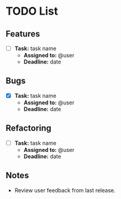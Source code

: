 # TODO List

## Features
- [ ] **Task:** task name
  - **Assigned to:** @user
  - **Deadline:** date

## Bugs
- [x] **Task:** task name
  - **Assigned to:** @user
  - **Deadline:** date

## Refactoring
- [ ] **Task:** task name
  - **Assigned to:** @user
  - **Deadline:** date

## Notes
- Review user feedback from last release.
